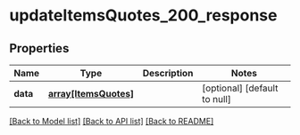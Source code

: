 # updateItemsQuotes_200_response

## Properties
Name | Type | Description | Notes
------------ | ------------- | ------------- | -------------
**data** | [**array[ItemsQuotes]**](ItemsQuotes.md) |  | [optional] [default to null]

[[Back to Model list]](../README.md#documentation-for-models) [[Back to API list]](../README.md#documentation-for-api-endpoints) [[Back to README]](../README.md)


